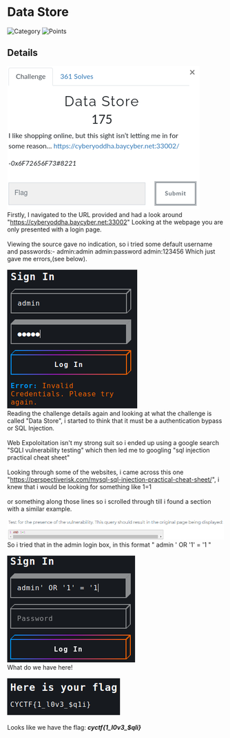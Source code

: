 # Data Store

![Category](http://img.shields.io/badge/Category-Web%20Exploitation-orange?style=for-the-badge) ![Points](http://img.shields.io/badge/Points-175-brightgreen?style=for-the-badge)

## Details

![Details](https://github.com/CTSecUK/CyberYoddha-CTF-2020/blob/main/images/datastore_details.png)
\
Firstly, I navigated to the URL provided and had a look around "https://cyberyoddha.baycyber.net:33002"
Looking at the webpage you are only presented with a login page.\
\
Viewing the source gave no indication, so i tried some default username and passwords:- admin:admin admin:password admin:123456
Which just gave me errors,(see below).\
\
![Image](https://github.com/CTSecUK/CyberYoddha-CTF-2020/blob/main/images/datastore_admin_login_failed.png)
\
Reading the challenge details again and looking at what the challenge is called "Data Store", i started to think that it must be a authentication bypass or SQL Injection.\
\
Web Expoloitation isn't my strong suit so i ended up using a google search "SQLI vulnerability testing" which then led me to googling "sql injection practical cheat sheet"\
\
Looking through some of the websites, i came across this one "https://perspectiverisk.com/mysql-sql-injection-practical-cheat-sheet/", i knew that i would be looking for something like 1=1\
\
or something along those lines so i scrolled through till i found a section with a similar example.\
\
![Image](https://github.com/CTSecUK/CyberYoddha-CTF-2020/blob/main/images/datastore_SQLI_test.png)
\
So i tried that in the admin login box, in this format " admin ' OR '1' = '1 "\
\
![Image](https://github.com/CTSecUK/CyberYoddha-CTF-2020/blob/main/images/datastore_admin_login_SQLI.png)
\
What do we have here!\
\
![Image](https://github.com/CTSecUK/CyberYoddha-CTF-2020/blob/main/images/datastore_flag.png)\
\
Looks like we have the flag:  ***cyctf{1_l0v3_$qli}***
